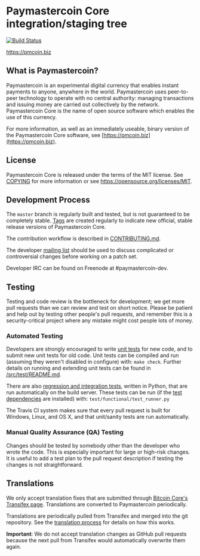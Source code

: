 Paymastercoin Core integration/staging tree
=====================================

[![Build Status](https://travis-ci.org/paymastercoin-project/paymastercoin.svg?branch=master)](https://travis-ci.org/paymastercoin-project/paymastercoin)

https://pmcoin.biz

What is Paymastercoin?
----------------

Paymastercoin is an experimental digital currency that enables instant payments to
anyone, anywhere in the world. Paymastercoin uses peer-to-peer technology to operate
with no central authority: managing transactions and issuing money are carried
out collectively by the network. Paymastercoin Core is the name of open source
software which enables the use of this currency.

For more information, as well as an immediately useable, binary version of
the Paymastercoin Core software, see [https://pmcoin.biz](https://pmcoin.biz).

License
-------

Paymastercoin Core is released under the terms of the MIT license. See [COPYING](COPYING) for more
information or see https://opensource.org/licenses/MIT.

Development Process
-------------------

The `master` branch is regularly built and tested, but is not guaranteed to be
completely stable. [Tags](https://github.com/paymastercoin/paymastercoin/tags) are created
regularly to indicate new official, stable release versions of Paymastercoin Core.

The contribution workflow is described in [CONTRIBUTING.md](CONTRIBUTING.md).

The developer [mailing list](https://groups.google.com/forum/#!forum/paymastercoin-dev)
should be used to discuss complicated or controversial changes before working
on a patch set.

Developer IRC can be found on Freenode at #paymastercoin-dev.

Testing
-------

Testing and code review is the bottleneck for development; we get more pull
requests than we can review and test on short notice. Please be patient and help out by testing
other people's pull requests, and remember this is a security-critical project where any mistake might cost people
lots of money.

### Automated Testing

Developers are strongly encouraged to write [unit tests](src/test/README.md) for new code, and to
submit new unit tests for old code. Unit tests can be compiled and run
(assuming they weren't disabled in configure) with: `make check`. Further details on running
and extending unit tests can be found in [/src/test/README.md](/src/test/README.md).

There are also [regression and integration tests](/test), written
in Python, that are run automatically on the build server.
These tests can be run (if the [test dependencies](/test) are installed) with: `test/functional/test_runner.py`

The Travis CI system makes sure that every pull request is built for Windows, Linux, and OS X, and that unit/sanity tests are run automatically.

### Manual Quality Assurance (QA) Testing

Changes should be tested by somebody other than the developer who wrote the
code. This is especially important for large or high-risk changes. It is useful
to add a test plan to the pull request description if testing the changes is
not straightforward.

Translations
------------

We only accept translation fixes that are submitted through [Bitcoin Core's Transifex page](https://www.transifex.com/projects/p/bitcoin/).
Translations are converted to Paymastercoin periodically.

Translations are periodically pulled from Transifex and merged into the git repository. See the
[translation process](doc/translation_process.md) for details on how this works.

**Important**: We do not accept translation changes as GitHub pull requests because the next
pull from Transifex would automatically overwrite them again.
